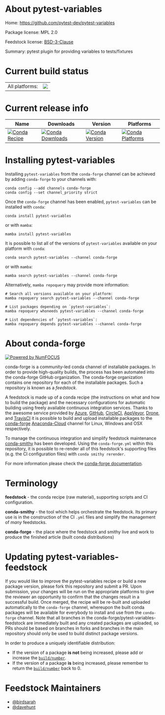 About pytest-variables
======================

Home: https://github.com/pytest-dev/pytest-variables

Package license: MPL 2.0

Feedstock license: [BSD-3-Clause](https://github.com/conda-forge/pytest-variables-feedstock/blob/main/LICENSE.txt)

Summary: pytest plugin for providing variables to tests/fixtures

Current build status
====================


<table><tr><td>All platforms:</td>
    <td>
      <a href="https://dev.azure.com/conda-forge/feedstock-builds/_build/latest?definitionId=3302&branchName=main">
        <img src="https://dev.azure.com/conda-forge/feedstock-builds/_apis/build/status/pytest-variables-feedstock?branchName=main">
      </a>
    </td>
  </tr>
</table>

Current release info
====================

| Name | Downloads | Version | Platforms |
| --- | --- | --- | --- |
| [![Conda Recipe](https://img.shields.io/badge/recipe-pytest--variables-green.svg)](https://anaconda.org/conda-forge/pytest-variables) | [![Conda Downloads](https://img.shields.io/conda/dn/conda-forge/pytest-variables.svg)](https://anaconda.org/conda-forge/pytest-variables) | [![Conda Version](https://img.shields.io/conda/vn/conda-forge/pytest-variables.svg)](https://anaconda.org/conda-forge/pytest-variables) | [![Conda Platforms](https://img.shields.io/conda/pn/conda-forge/pytest-variables.svg)](https://anaconda.org/conda-forge/pytest-variables) |

Installing pytest-variables
===========================

Installing `pytest-variables` from the `conda-forge` channel can be achieved by adding `conda-forge` to your channels with:

```
conda config --add channels conda-forge
conda config --set channel_priority strict
```

Once the `conda-forge` channel has been enabled, `pytest-variables` can be installed with `conda`:

```
conda install pytest-variables
```

or with `mamba`:

```
mamba install pytest-variables
```

It is possible to list all of the versions of `pytest-variables` available on your platform with `conda`:

```
conda search pytest-variables --channel conda-forge
```

or with `mamba`:

```
mamba search pytest-variables --channel conda-forge
```

Alternatively, `mamba repoquery` may provide more information:

```
# Search all versions available on your platform:
mamba repoquery search pytest-variables --channel conda-forge

# List packages depending on `pytest-variables`:
mamba repoquery whoneeds pytest-variables --channel conda-forge

# List dependencies of `pytest-variables`:
mamba repoquery depends pytest-variables --channel conda-forge
```


About conda-forge
=================

[![Powered by
NumFOCUS](https://img.shields.io/badge/powered%20by-NumFOCUS-orange.svg?style=flat&colorA=E1523D&colorB=007D8A)](https://numfocus.org)

conda-forge is a community-led conda channel of installable packages.
In order to provide high-quality builds, the process has been automated into the
conda-forge GitHub organization. The conda-forge organization contains one repository
for each of the installable packages. Such a repository is known as a *feedstock*.

A feedstock is made up of a conda recipe (the instructions on what and how to build
the package) and the necessary configurations for automatic building using freely
available continuous integration services. Thanks to the awesome service provided by
[Azure](https://azure.microsoft.com/en-us/services/devops/), [GitHub](https://github.com/),
[CircleCI](https://circleci.com/), [AppVeyor](https://www.appveyor.com/),
[Drone](https://cloud.drone.io/welcome), and [TravisCI](https://travis-ci.com/)
it is possible to build and upload installable packages to the
[conda-forge](https://anaconda.org/conda-forge) [Anaconda-Cloud](https://anaconda.org/)
channel for Linux, Windows and OSX respectively.

To manage the continuous integration and simplify feedstock maintenance
[conda-smithy](https://github.com/conda-forge/conda-smithy) has been developed.
Using the ``conda-forge.yml`` within this repository, it is possible to re-render all of
this feedstock's supporting files (e.g. the CI configuration files) with ``conda smithy rerender``.

For more information please check the [conda-forge documentation](https://conda-forge.org/docs/).

Terminology
===========

**feedstock** - the conda recipe (raw material), supporting scripts and CI configuration.

**conda-smithy** - the tool which helps orchestrate the feedstock.
                   Its primary use is in the construction of the CI ``.yml`` files
                   and simplify the management of *many* feedstocks.

**conda-forge** - the place where the feedstock and smithy live and work to
                  produce the finished article (built conda distributions)


Updating pytest-variables-feedstock
===================================

If you would like to improve the pytest-variables recipe or build a new
package version, please fork this repository and submit a PR. Upon submission,
your changes will be run on the appropriate platforms to give the reviewer an
opportunity to confirm that the changes result in a successful build. Once
merged, the recipe will be re-built and uploaded automatically to the
`conda-forge` channel, whereupon the built conda packages will be available for
everybody to install and use from the `conda-forge` channel.
Note that all branches in the conda-forge/pytest-variables-feedstock are
immediately built and any created packages are uploaded, so PRs should be based
on branches in forks and branches in the main repository should only be used to
build distinct package versions.

In order to produce a uniquely identifiable distribution:
 * If the version of a package **is not** being increased, please add or increase
   the [``build/number``](https://docs.conda.io/projects/conda-build/en/latest/resources/define-metadata.html#build-number-and-string).
 * If the version of a package **is** being increased, please remember to return
   the [``build/number``](https://docs.conda.io/projects/conda-build/en/latest/resources/define-metadata.html#build-number-and-string)
   back to 0.

Feedstock Maintainers
=====================

* [@birdsarah](https://github.com/birdsarah/)
* [@davehunt](https://github.com/davehunt/)

